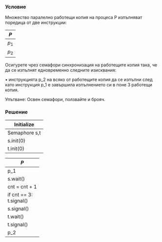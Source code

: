 ### Условие

Множество паралелно работещи копия на процеса P изпълняват поредица от две
инструкции:

|  $P$  | 
|-------|
| $p_1$ | 
| $p_2$ | 

Осигурете чрез семафори синхронизация на работещите копия така, че да се изпълнят едновременно
следните изисквания:

• инструкцията p_2 на всяко от работещите копия да се изпълни след като инструкция p_1 е
завършила изпълнението си в поне 3 работещи копия.

Упътване: Освен семафори, ползвайте и брояч.


### Решение


| Initialize  |
|-------------|
| Semaphore s,t |
| s.init(0)   |
| t.init(0)   |


|  $P$  |
|-------|
|p_1|
|s.wait()|
|cnt = cnt + 1|
|if cnt == 3:<br>t.signal()|
|s.signal()|
|t.wait()|
|t.signal()|
|p_2|